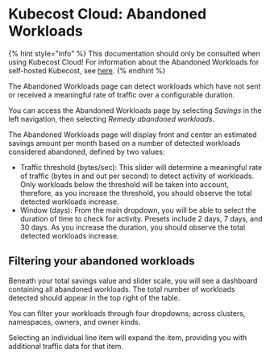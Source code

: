 # Kubecost Cloud: Abandoned Workloads

{% hint style="info" %}
This documentation should only be consulted when using Kubecost Cloud! For information about the Abandoned Workloads for self-hosted Kubecost, see [here](abandoned-workloads.md).
{% endhint %}

The Abandoned Workloads page can detect workloads which have not sent or received a meaningful rate of traffic over a configurable duration.

You can access the Abandoned Workloads page by selecting _Savings_ in the left navigation, then selecting _Remedy abandoned workloads_.

The Abandoned Workloads page will display front and center an estimated savings amount per month based on a number of detected workloads considered abandoned, defined by two values:

* Traffic threshold (bytes/sec): This slider will determine a meaningful rate of traffic (bytes in and out per second) to detect activity of workloads. Only workloads below the threshold will be taken into account, therefore, as you increase the threshold, you should observe the total detected workloads increase.
* Window (days): From the main dropdown, you will be able to select the duration of time to check for activity. Presets include 2 days, 7 days, and 30 days. As you increase the duration, you should observe the total detected workloads increase.

## Filtering your abandoned workloads

Beneath your total savings value and slider scale, you will see a dashboard containing all abandoned workloads. The total number of workloads detected should appear in the top right of the table.

You can filter your workloads through four dropdowns; across clusters, namespaces, owners, and owner kinds.

Selecting an individual line item will expand the item, providing you with additional traffic data for that item.
